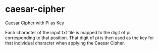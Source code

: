 # caesar-cipher
Caesar Cipher with Pi as Key

Each character of the input txt file is mapped to the digit of pi corresponding to that position. That digit of pi is then used as the key for that individual character when applying the Caesar Cipher.